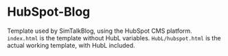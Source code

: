 # HubSpot-Blog

Template used by SimTalkBlog, using the HubSpot CMS platform.
`index.html` is the template without HubL variables.
`HubL/hubspot.html` is the actual working template, with HubL included.
